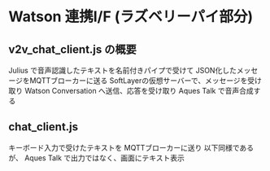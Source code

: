 # Watson 連携I/F (ラズベリーパイ部分)

## v2v_chat_client.js の概要

 Julius で音声認識したテキストを名前付きパイプで受けて
 JSON化したメッセージをMQTTブローカーに送る
 SoftLayerの仮想サーバーで、メッセージを受け取り
 Watson Conversation へ送信、応答を受け取り
 Aques Talk で音声合成する


## chat_client.js
 
 キーボード入力で受けたテキストを MQTTブローカーに送り
 以下同様であるが、
 Aques Talk で出力ではなく、画面にテキスト表示





